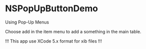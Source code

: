 NSPopUpButtonDemo
=================

Using Pop-Up Menus

Choose add in the item menu to add a something in the main table.


!!! This app use XCode 5.x  format for xib files !!!
